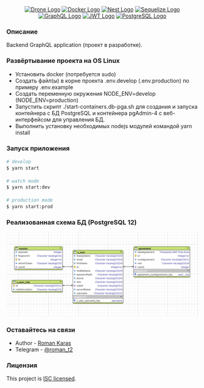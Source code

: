 <p align="center">
  <a href="https://drone.io/" target="blank"><img src="https://drone.io/images/logo-f06b66939d.svg" width="60" alt="Drone Logo" /></a>
  <a href="https://docker.com/" target="blank"><img src="https://www.docker.com/sites/default/files/d8/2019-07/vertical-logo-monochromatic.png" width="60" alt="Docker Logo" /></a>
  <a href="http://nestjs.com/" target="blank"><img src="https://d33wubrfki0l68.cloudfront.net/49c2be6f2607b5c12dd27f8ecc8521723447975d/f05c5/logo-small.cbbeba89.svg" width="60" alt="Nest Logo" /></a>
  <a href="https://sequelize.org/v5/" target="blank"><img src="https://sequelize.org/v5/manual/asset/logo-small.png" width="60" alt="Sequelize Logo" /></a>
  <a href="https://graphql.org/" target="blank"><img src="https://graphql.org/img/logo.svg" width="60" alt="GraphQL Logo" /></a>
  <a href="https://jwt.io/" target="blank"><img src="https://jwt.io/img/pic_logo.svg" width="60" alt="JWT Logo" /></a>
  <a href="https://www.postgresql.org/" target="blank"><img src="https://www.postgresql.org/media/img/about/press/elephant.png" width="60" alt="PostgreSQL Logo" /></a>
</p>

### Описание

Backend GraphQL application (проект в разработке).

### Развёртывание проекта на OS Linux

* Установить docker (потребуется sudo)
* Создать файл(ы) в корне проекта .env.develop (.env.production) по примеру .env.example
* Создать переменную окружения NODE_ENV=develop (NODE_ENV=production)
* Запустить скрипт ./start-containers.db-pga.sh для создания и запуска контейнера с БД PostgreSQL и контейнера pgAdmin-4 с веб-интерфейсом для управления БД.
* Выполнить установку необходимых nodejs модулей командой yarn install

### Запуск приложения

```bash
# develop
$ yarn start

# watch mode
$ yarn start:dev

# production mode
$ yarn start:prod
```
### Реализованная схема БД (PostgreSQL 12)
![Схема БД](./db-diagram.png)

### Оставайтесь на связи

- Author - [Roman Karas](https://www.facebook.com/roman.karas.98)
- Telegram - [@roman_t2](https://t.me/roman_t2)

### Лицензия

This project is [ISC licensed](https://gitlab.com/roman7722/nestjs-gql-api/blob/develop/LICENCE).
